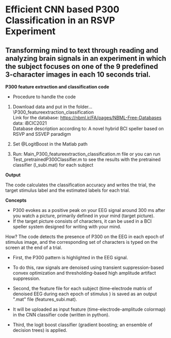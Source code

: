 # Efficient CNN based P300 Classification in an RSVP Experiment

## Transforming mind to text through reading and analyzing brain signals in an experiment in which the subject focuses on one of the 9 predefined 3-character images in each 10 seconds trial. 


**P300 feature extraction and classification code**

- Procedure to handle the code

1. Download data and put in the folder... \P300_featureextraction_classification <br> Link for the database: https://nbml.ir/FA/pages/NBML-Free-Databases data: iBCIC2021 <br> Database description according to: A novel hybrid BCI speller based on RSVP and SSVEP paradigm

2. Set @LogitBoost in the Matlab path

3. Run: Main_P300_featureextraction_classification.m file 
or you can run Test_pretrainedP300Classifier.m to see the results with the pretrained classifier (l_subi.mat) for each subject 

**Output**

The code calculates the classification accuracy and writes the trial, the target stimulus label and the estimated labels for each trial.

**Concepts**

- P300 evokes as a positive peak on your EEG signal around 300 ms after you watch 
a picture, primarily defined in your mind (target picture).
- If the target picture consists of characters, it can be used in a BCI speller system designed for writing with your mind.


How? The code detects the presence of P300 on the EEG in each epoch of stimulus image, and the corresponding set of characters is typed on the screen at the end of a trial.

- First, the P300 pattern is highlighted in the EEG signal. 
- To do this, raw signals are denoised using transient suppression-based convex optimization and thresholding-based high amplitude artifact suppression.

- Second, the feature file for each subject (time-electrode matrix of denoised EEG during each epoch of stimulus ) is saved as an output ".mat" file (features_subi.mat). 
- It will be uploaded as input feature (time-electrode-amplitude colormap) in the CNN classifier code (written in python).
- Third, the logit boost classifier (gradient boosting; an ensemble of decision trees) is applied.
